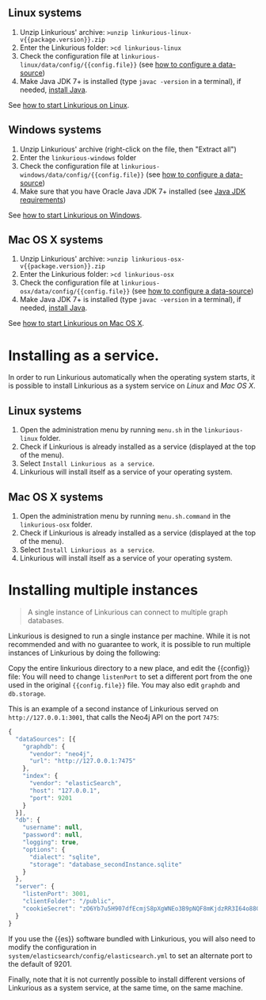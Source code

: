 ## Linux systems
1. Unzip Linkurious' archive: `>unzip linkurious-linux-v{{package.version}}.zip`
2. Enter the Linkurious folder: `>cd linkurious-linux`
3. Check the configuration file at `linkurious-linux/data/config/{{config.file}}` (see [how to configure a data-source](/configure-sources))
4. Make Java JDK 7+ is installed (type `javac -version` in a terminal), if needed, [install Java](/requirements/#java-jdk).  

See [how to start Linkurious on Linux](/start/#linux-systems).

## Windows systems

1. Unzip Linkurious' archive (right-click on the file, then "Extract all")
2. Enter the `linkurious-windows` folder
3. Check the configuration file at `linkurious-windows/data/config/{{config.file}}` (see [how to configure a data-source](/configure-sources)) 
4. Make sure that you have Oracle Java JDK 7+ installed (see [Java JDK requirements](/requirements/#java-jdk))

See [how to start Linkurious on Windows](/start/#windows-systems).

## Mac OS X systems

1. Unzip Linkurious' archive: `>unzip linkurious-osx-v{{package.version}}.zip`
2. Enter the Linkurious folder: `>cd linkurious-osx`
3. Check the configuration file at `linkurious-osx/data/config/{{config.file}}` (see [how to configure a data-source](/configure-sources))
4. Make Java JDK 7+ is installed (type `javac -version` in a terminal), if needed, [install Java](/requirements/#java-jdk).  

See [how to start Linkurious on Mac OS X](/start/#mac-os-x-systems).

# Installing as a service.

In order to run Linkurious automatically when the operating system starts, it is possible to install 
Linkurious as a system service on *Linux* and *Mac OS X*.

## Linux systems

1. Open the administration menu by running `menu.sh` in the `linkurious-linux` folder.
2. Check if Linkurious is already installed as a service (displayed at the top of the menu).
3. Select `Install Linkurious as a service`.
4. Linkurious will install itself as a service of your operating system.

## Mac OS X systems

1. Open the administration menu by running `menu.sh.command` in the `linkurious-osx` folder.
2. Check if Linkurious is already installed as a service (displayed at the top of the menu).
3. Select `Install Linkurious as a service`.
4. Linkurious will install itself as a service of your operating system.

# Installing multiple instances

> A single instance of Linkurious can connect to multiple graph databases.

Linkurious is designed to run a single instance per machine.
While it is not recommended and with no guarantee to work, it is possible to run multiple instances of Linkurious by doing the following:

Copy the entire linkurious directory to a new place, and edit the {{config}} file:
You will need to change `listenPort` to set a different port from the one used in the original `{{config.file}}` file.
You may also edit `graphdb` and `db.storage`.

This is an example of a second instance of Linkurious served on `http://127.0.0.1:3001`, that calls the Neo4j API on the port `7475`:

```js
{
  "dataSources": [{
    "graphdb": {
      "vendor": "neo4j",
      "url": "http://127.0.0.1:7475"
    },
    "index": {
      "vendor": "elasticSearch",
      "host": "127.0.0.1",
      "port": 9201
    }
  }],
  "db": {
    "username": null,
    "password": null,
    "logging": true,
    "options": {
      "dialect": "sqlite",
      "storage": "database_secondInstance.sqlite"
    }
  },
  "server": {
    "listenPort": 3001,
    "clientFolder": "/public",
    "cookieSecret": "zO6Yb7u5H907dfEcmjS8pXgWNEo3B9pNQF8mKjdzRR3I64o88GrGLWEjqNq1Yx5"
  }
}
```

If you use the {{es}} software bundled with Linkurious, you will also need to
modify the configuration in `system/elasticsearch/config/elasticsearch.yml` to set an alternate port
to the default of 9201.

Finally, note that it is not currently possible to install different versions of Linkurious
as a system service, at the same time, on the same machine.

